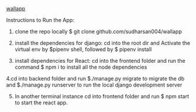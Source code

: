 [wallapp](https://wall-app.netlify.app)

Instructions to Run the App:
1. clone the repo locally $ git clone github.com/sudharsan004/wallapp

2. install the dependencies for django:
cd into the root dir and Activate the virtual env by $pipenv shell, followed by $ pipenv install

3. install dependencies for React:
cd into the frontend folder and run the command $ npm i to install all the node dependencies

4.cd into backend folder and run $./manage.py migrate to migrate the db and $./manage.py runserver to run the local django development server

5. In another terminal instance cd into frontend folder and run $ npm start to start the react app.


    



